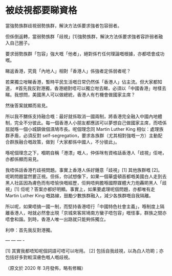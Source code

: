 # 被歧視都要睇資格

當強勢族群歧視弱勢族群，解決方法係要求強者包容弱者。

但係倒返轉，當弱勢族群「歧視」[1]強勢族群，解決方法係要求強者容許弱者融入自己圈子。

要求弱勢族群「包容」強大嘅「他者」，絕對係冇任何理論嘅根據，亦都唔會成功嘅。

睇返香港，究竟「內地人」相對「香港人」係強者定係弱者呢？

若果獨立咁睇香港，暫時平民生活嘅日常仍然係「香港人」佔主流。但大家都知道， #首先我反對港獨，香港絕對唔可以獨立咁去睇，必須以「中國香港」咁樣去睇。我想問，美國黑人可以做總統，香港人有冇機會做國家主席？

然後答案就顯而易見。

所以我不嬲係支持融合嘅：最好就係取消一國兩制，將香港完全融入中國內地體制，完全不分彼此。每一個香港人小朋友都應該可以夢想自己做國家主席，而唔係屈就喺一個小城鎮做個濕鳩市長。呢個理念同 Martin Luther King 相似：處理族群矛盾，必須反對 self-segregation，要求各族群（尤其相對強嘅一方）主動配合群族融合嘅政策，做到「大家都係中國人，不分彼此」。

喺呢個理念之下，嗰啲自稱「港漂」嘅人，仲係咪有資格話香港人「歧視」佢哋，亦都係顯而易見。

我唔係話香港冇歧視問題。事實上香港人係好鍾意「歧視」[1] 其他族群嘅 [2]。呢啲問題當然要正視。但係，你試想像下，如果一個華盛頓首都嘅美國白人走到去黑人社區因為膚色而有唔愉快嘅經歷，佢夠唔夠膽喺國際媒體大力炮轟啲黑人「歧視」[1] 佢呢？答案亦都好明顯。事實上，如果要處理呢個問題，亦都唯有走 Martin Luther King 嘅路線，鼓勵少數族群融入，減少各族群嘅自我隔離。

所以呢，如果唔搞一國一制，而堅持香港唔行「中國特色社會主義」，喺制度上隔離香港人，咁就必然會出現「京城來客屌鳩南方蠻子唔包容」嘅怪事，群族之間亦唔會和諧。到時，香港人唯一出路就只能夠係獨立。

利申：首先我反對港獨。

— — — -

[1] 其實我都唔知呢個詞語可唔可以咁用。
[2] 包括自我歧視，以為白人叻啲；亦包括好多對較深膚色嘅人嘅歧視。

（原文於 2020 年 3月發佈，略有修輯）

